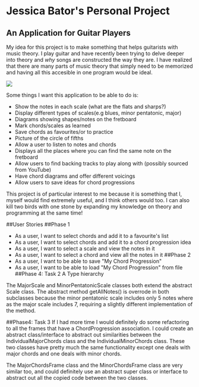 # Jessica Bator's Personal Project

## An Application for Guitar Players

My idea for this project is to make something that helps
guitarists with music theory. I play guitar and have recently
been trying to delve deeper into theory and *why* songs are
constructed the way they are. I have realized that there are 
many parts of music theory that simply need to be memorized and 
having all this accesible in one program would be ideal.

![](https://rj2czw.dm.files.1drv.com/y4meBQ2jBYsboyMN3ACv9Sf4gCqCkRTTDRYoy8jMK7yt8u03vni_HwY990NtUYCBtLDb9rNj8BWRDxQh-BHz2gjYg4fCXkz8bqq1oezI0fHM6gjJI4gk4_qA0VDoPDvpVzUHHlgOAGqhhj3u4bFoO3kW56UXpoI0gVXVWxyNId3sCaPXrVoSip_l__OJqfPtmaYutAixTPE32J6lKYZHV63wg?width=256&height=256&cropmode=none)

Some things I want this application to be able to do is:
- Show the notes in each scale (what are the flats and sharps?)
- Display different types of scales(e.g blues, minor pentatonic, major)
- Diagrams showing shapes/notes on the fretboard
- Mark chords/scales as learned
- Save chords as favourites/or to practice
- Picture of the circle of fifths
- Allow a user to listen to notes and chords
- Displays all the places where you can find the same 
note on the fretboard
- Allow users to find backing tracks to play along with 
(possibly sourced from YouTube)
- Have chord diagrams and offer different voicings 
- Allow users to save ideas for chord progressions

This project is of particular interest to me because it is 
something that I, myself would find extremely useful, and I think
others would too. I can also kill two birds with one stone by
expanding my knowledge on theory and programming at the same time!

##User Stories
##Phase 1
- As a user, I want to select chords and add it to a favourite's list
- As a user, I want to select chords and add it to a chord progression idea
- As a user, I want to select a scale and view the notes in it
- As a user, I want to select a chord and view all the notes in it
##Phase 2
- As a user, I want to be able to save "My Chord Progression"
- As a user, I want to be able to load "My Chord Progression" from file
##Phase 4: Task 2
 A Type hierarchy
 
The MajorScale and MinorPentatonicScale classes both
extend the abstract Scale class. The abstract method 
getAllNotes() is overrode in both subclasses because 
the minor pentatonic scale includes only 5 notes where as
the major scale includes 7, requiring a slightly different
implementation of the method.

##Phase4: Task 3
If I had more time I would definitely do some refactoring
to all the frames that have a ChordProgression association.
I could create an abstract class/interface to abstract
out similarities between the IndividualMajorChords class and 
the IndividualMinorChords class. These two classes 
have pretty much the same functionality except one deals
with major chords and one deals with minor chords.

The MajorChordsFrame class and the MinorChordsFrame class
are very similar too, and could definitely use an abstract
super class or interface to abstract out all the copied
code between the two classes.







